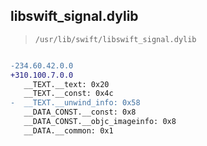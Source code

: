 ## libswift_signal.dylib

> `/usr/lib/swift/libswift_signal.dylib`

```diff

-234.60.42.0.0
+310.100.7.0.0
   __TEXT.__text: 0x20
   __TEXT.__const: 0x4c
-  __TEXT.__unwind_info: 0x58
   __DATA_CONST.__const: 0x8
   __DATA_CONST.__objc_imageinfo: 0x8
   __DATA.__common: 0x1

```
